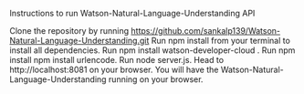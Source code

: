 Instructions to run Watson-Natural-Language-Understanding API

Clone the repository by running https://github.com/sankalp139/Watson-Natural-Language-Understanding.git
Run npm install from your terminal to install all dependencies.
Run npm install watson-developer-cloud .
Run npm install npm install urlencode. 
Run node server.js.
Head to http://localhost:8081 on your browser.
You will have the Watson-Natural-Language-Understanding running on your browser.